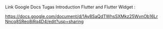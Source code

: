 Link Google Docs Tugas Introduction Flutter and Flutter Widget :

https://docs.google.com/document/d/1Ay8SaQdTWhsSXMkz25WvnOb16LrNncq8SReo8iRq4D4/edit?usp=sharing